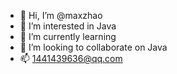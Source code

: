 - 👋 Hi, I’m @maxzhao
- 👀 I’m interested in Java
- 🌱 I’m currently learning 
- 💞️ I’m looking to collaborate on Java 
- 📫 1441439636@qq.com

